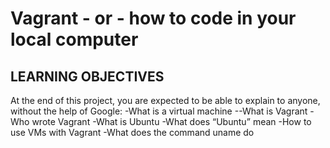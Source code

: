# Vagrant - or - how to code in your local computer
## LEARNING OBJECTIVES 

At the end of this project, you are expected to be able to explain to anyone, without the help of Google:
 -What is a virtual machine
--What is Vagrant
-Who wrote Vagrant
-What is Ubuntu
-What does “Ubuntu” mean
-How to use VMs with Vagrant
-What does the command uname do
